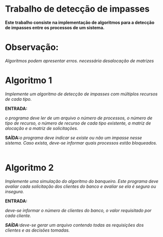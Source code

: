 # Trabalho de detecção de impasses 



<b>Este trabalho consiste na implementação de algoritmos para a detecção de impasses
entre os processos de um sistema.</b>

# Observação: 

<i>Algoritmos podem apresentar erros. necessária desalocação de matrizes</i>
	
# Algoritmo 1
<i>Implemente um algoritmo de detecção de impasses com múltiplos recursos de cada tipo.</i>
	
<b>ENTRADA:</b> 
	
<i>o programa deve ler de um arquivo o número de processos, o número de tipo de recurso, o número de recurso de cada tipo existente, a matriz de alocação e a matriz de solicitações. </i>

<b>SAÍDA:</b><i>o programa deve indicar se existe ou não um impasse nesse sistema. Caso
exista, deve-se informar quais processos estão bloqueados.</i>
<br><br>

# Algoritmo 2

<i>Implemente uma simulação do algoritmo do banqueiro. Este programa deve avaliar cada solicitação dos clientes do banco e avaliar se ela é segura ou insegura.</i>

<b>ENTRADA:</b>

<i>deve-se informar o número de clientes do banco, o valor requisitado por cada cliente.<i>
	
<b>SAÍDA:</b><i>deve-se gerar um arquivo contendo todas as requisições dos clientes e as decisões tomadas.</i>
<br><br>


